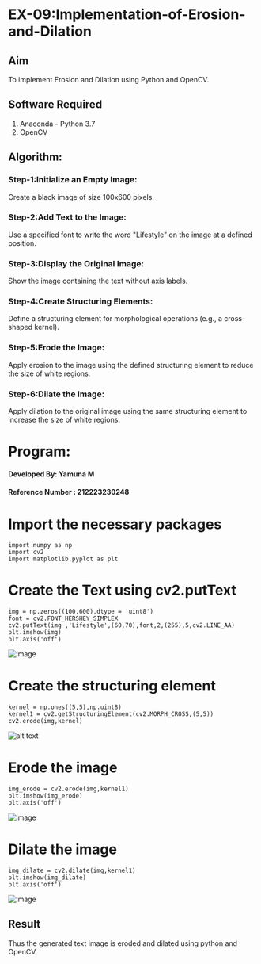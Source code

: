 # EX-09:Implementation-of-Erosion-and-Dilation
## Aim
To implement Erosion and Dilation using Python and OpenCV.
## Software Required
1. Anaconda - Python 3.7
2. OpenCV
## Algorithm:
### Step-1:Initialize an Empty Image:

Create a black image of size 100x600 pixels.
### Step-2:Add Text to the Image:

Use a specified font to write the word "Lifestyle" on the image at a defined position.
### Step-3:Display the Original Image:

Show the image containing the text without axis labels.
### Step-4:Create Structuring Elements:

Define a structuring element for morphological operations (e.g., a cross-shaped kernel).
### Step-5:Erode the Image:

Apply erosion to the image using the defined structuring element to reduce the size of white regions.
### Step-6:Dilate the Image:

Apply dilation to the original image using the same structuring element to increase the size of white regions.

 
# Program:

#### Developed By: Yamuna M
#### Reference Number : 212223230248

# Import the necessary packages
```
import numpy as np
import cv2
import matplotlib.pyplot as plt
```

# Create the Text using cv2.putText
```
img = np.zeros((100,600),dtype = 'uint8')
font = cv2.FONT_HERSHEY_SIMPLEX
cv2.putText(img ,'Lifestyle',(60,70),font,2,(255),5,cv2.LINE_AA)
plt.imshow(img)
plt.axis('off')
```
![image](https://github.com/user-attachments/assets/064fa4b0-dcf6-4f3a-aef1-5dfa0d972f43)

# Create the structuring element
```
kernel = np.ones((5,5),np.uint8)
kernel1 = cv2.getStructuringElement(cv2.MORPH_CROSS,(5,5))
cv2.erode(img,kernel)
```
![alt text](image-1.png)
# Erode the image
```
img_erode = cv2.erode(img,kernel1)
plt.imshow(img_erode)
plt.axis('off')
```
![image](https://github.com/user-attachments/assets/486ae98d-5fd4-4e54-a3ce-1bd1af19ce45)


# Dilate the image

```
img_dilate = cv2.dilate(img,kernel1)
plt.imshow(img_dilate)
plt.axis('off')
```
![image](https://github.com/user-attachments/assets/b9915a5c-ac30-43a2-8e26-7b6db58b6713)


## Result
Thus the generated text image is eroded and dilated using python and OpenCV.
